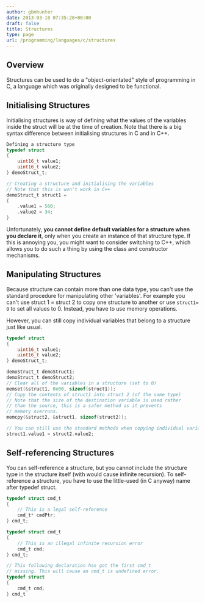 ```yaml
---
author: gbmhunter
date: 2013-03-18 07:35:28+00:00
draft: false
title: Structures
type: page
url: /programming/languages/c/structures
---
```


## Overview

Structures can be used to do a "object-orientated" style of programming in C, a language which was originally designed to be functional.

## Initialising Structures

Initialising structures is way of defining what the values of the variables inside the struct will be at the time of creation. Note that there is a big syntax difference between initialising structures in C and in C++.

```c   
Defining a structure type
typedef struct
{
    uint16_t value1;
    uint16_t value2;
} demoStruct_t;

// Creating a structure and initialising the variables
// Note that this is won't work in C++
demoStruct_t struct1 =
{
    .value1 = 560;
    .value2 = 34;
}
```   

Unfortunately, **you cannot define default variables for a structure when you declare it**, only when you create an instance of that structure type. If this is annoying you, you might want to consider switching to C++, which allows you to do such a thing by using the class and constructor mechanisms.

## Manipulating Structures

Because structure can contain more than one data type, you can't use the standard procedure for manipulating other 'variables'. For example you can't use struct 1 = struct 2 to copy one structure to another or use `struct1= 0` to set all values to 0. Instead, you have to use memory operations.

However, you can still copy individual variables that belong to a structure just like usual.

```c    
typedef struct
{
    uint16_t value1;
    uint16_t value2;
} demoStruct_t;

demoStruct_t demoStruct1;
demoStruct_t demoStruct2;
// Clear all of the variables in a structure (set to 0)
memset(&struct1, 0x00, sizeof(struct1));
// Copy the contents of struct1 into struct 2 (of the same type)
// Note that the size of the destination variable is used rather
// than the source, this is a safer method as it prevents
// memory overruns.
memcpy(&struct2, &struct1, sizeof(struct2));

// You can still use the standard methods when copying individual variables that belong to a structure
struct1.value1 = struct2.value2;
```

## Self-referencing Structures

You can self-reference a structure, but you cannot include the structure type in the structure itself (with would cause infinite recursion). To self-reference a structure, you have to use the little-used (in C anyway) name after typedef struct.
	
```c    
typedef struct cmd_t
{
    // This is a legal self-reference
    cmd_t* cmdPtr;
} cmd_t;

typedef struct cmd_t
{
    // This is an illegal infinite recursion error
    cmd_t cmd;
} cmd_t;

// This following declaration has got the first cmd_t
// missing. This will cause an cmd_t is undefined error.
typedef struct
{
    cmd_t cmd;
} cmd_t
```